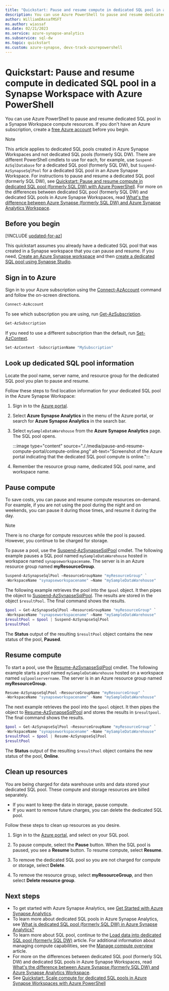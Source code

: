 ```yaml
---
title: "Quickstart: Pause and resume compute in dedicated SQL pool in a Synapse Workspace with Azure PowerShell"
description: You can use Azure PowerShell to pause and resume dedicated SQL pool compute resources in an Azure Synapse Workspace.
author: WilliamDAssafMSFT
ms.author: wiassaf
ms.date: 02/21/2023
ms.service: azure-synapse-analytics
ms.subservice: sql-dw
ms.topic: quickstart
ms.custom: azure-synapse, devx-track-azurepowershell
---
```


# Quickstart: Pause and resume compute in dedicated SQL pool in a Synapse Workspace with Azure PowerShell

You can use Azure PowerShell to pause and resume dedicated SQL pool in a Synapse Workspace compute resources.
If you don't have an Azure subscription, create a [free Azure account](https://azure.microsoft.com/free/) before you begin.

> [!NOTE]  
> This article applies to dedicated SQL pools created in Azure Synapse Workspaces and not dedicated SQL pools (formerly SQL DW). There are different PowerShell cmdlets to use for each, for example, use `Suspend-AzSqlDatabase` for a dedicated SQL pool (formerly SQL DW), but `Suspend-AzSynapseSqlPool` for a dedicated SQL pool in an Azure Synapse Workspace. For instructions to pause and resume a dedicated SQL pool (formerly SQL DW), see [Quickstart: Pause and resume compute in dedicated SQL pool (formerly SQL DW) with Azure PowerShell](pause-and-resume-compute-powershell.md).
> For more on the differences between dedicated SQL pool (formerly SQL DW) and dedicated SQL pools in Azure Synapse Workspaces, read [What's the difference between Azure Synapse (formerly SQL DW) and Azure Synapse Analytics Workspace](https://techcommunity.microsoft.com/t5/azure-synapse-analytics-blog/what-s-the-difference-between-azure-synapse-formerly-sql-dw-and/ba-p/3597772). 

## Before you begin

[!INCLUDE [updated-for-az](~/reusable-content/ce-skilling/azure/includes/updated-for-az.md)]

This quickstart assumes you already have a dedicated SQL pool that was created in a Synapse workspace that you can pause and resume. If you need, [Create an Azure Synapse workspace](../quickstart-create-workspace.md) and then [create a dedicated SQL pool using Synapse Studio](../quickstart-create-sql-pool-studio.md).

## Sign in to Azure

Sign in to your Azure subscription using the [Connect-AzAccount](/powershell/module/az.accounts/connect-azaccount?toc=/azure/synapse-analytics/sql-data-warehouse/toc.json&bc=/azure/synapse-analytics/sql-data-warehouse/breadcrumb/toc.json) command and follow the on-screen directions.

```powershell
Connect-AzAccount
```

To see which subscription you are using, run [Get-AzSubscription](/powershell/module/az.accounts/get-azsubscription?toc=/azure/synapse-analytics/sql-data-warehouse/toc.json&bc=/azure/synapse-analytics/sql-data-warehouse/breadcrumb/toc.json).

```powershell
Get-AzSubscription
```

If you need to use a different subscription than the default, run [Set-AzContext](/powershell/module/az.accounts/set-azcontext?toc=/azure/synapse-analytics/sql-data-warehouse/toc.json&bc=/azure/synapse-analytics/sql-data-warehouse/breadcrumb/toc.json).

```powershell
Set-AzContext -SubscriptionName "MySubscription"
```

## Look up dedicated SQL pool information

Locate the pool name, server name, and resource group for the dedicated SQL pool you plan to pause and resume.

Follow these steps to find location information for your dedicated SQL pool in the Azure Synapse Workspace:

1. Sign in to the [Azure portal](https://portal.azure.com/).
1. Select **Azure Synapse Analytics** in the menu of the Azure portal, or search for **Azure Synapse Analytics** in the search bar.
1. Select `mySampleDataWarehouse` from the **Azure Synapse Analytics** page. The SQL pool opens.

    :::image type="content" source="././media/pause-and-resume-compute-portal/compute-online.png" alt-text="Screenshot of the Azure portal indicating that the dedicated SQL pool compute is online.":::

1. Remember the resource group name, dedicated SQL pool name, and workspace name. 

## Pause compute

To save costs, you can pause and resume compute resources on-demand. For example, if you are not using the pool during the night and on weekends, you can pause it during those times, and resume it during the day.

> [!NOTE]  
> There is no charge for compute resources while the pool is paused. However, you continue to be charged for storage.

To pause a pool, use the [Suspend-AzSynapseSqlPool](/powershell/module/az.synapse/suspend-azsynapsesqlpool?toc.json&bc=/azure/synapse-analytics/sql-data-warehouse/breadcrumb/toc.json) cmdlet. The following example pauses a SQL pool named `mySampleDataWarehouse` hosted in workspace named `synapseworkspacename`. The server is in an Azure resource group named **myResourceGroup**.

```powershell
Suspend-AzSynapseSqlPool –ResourceGroupName "myResourceGroup" `
-WorkspaceName "synapseworkspacename" –Name "mySampleDataWarehouse"
```

The following example retrieves the pool into the `$pool` object. It then pipes the object to [Suspend-AzSynapseSqlPool](/powershell/module/az.synapse/suspend-azsynapsesqlpool?toc.json&bc=/azure/synapse-analytics/sql-data-warehouse/breadcrumb/toc.json). The results are stored in the object `$resultPool`. The final command shows the results.

```powershell
$pool = Get-AzSynapseSqlPool –ResourceGroupName "myResourceGroup" `
-WorkspaceName "synapseworkspacename" –Name "mySampleDataWarehouse"
$resultPool = $pool | Suspend-AzSynapseSqlPool
$resultPool
```

The **Status** output of the resulting `$resultPool` object contains the new status of the pool, **Paused**.

## Resume compute

To start a pool, use the [Resume-AzSynapseSqlPool](/powershell/module/az.synapse/resume-AzSynapseSqlPool?toc.json&bc=/azure/synapse-analytics/sql-data-warehouse/breadcrumb/toc.json) cmdlet. The following example starts a pool named `mySampleDataWarehouse` hosted on a workspace named `sqlpoolservername`. The server is in an Azure resource group named **myResourceGroup**.

```powershell
Resume-AzSynapseSqlPool –ResourceGroupName "myResourceGroup" `
-WorkspaceName "synapseworkspacename" -Name "mySampleDataWarehouse"
```

The next example retrieves the pool into the `$pool` object. It then pipes the object to [Resume-AzSynapseSqlPool](/powershell/module/az.synapse/resume-AzSynapseSqlPool?toc=/azure/synapse-analytics/sql-data-warehouse/toc.json&bc=/azure/synapse-analytics/sql-data-warehouse/breadcrumb/toc.json) and stores the results in `$resultpool`. The final command shows the results.

```powershell
$pool = Get-AzSynapseSqlPool –ResourceGroupName "myResourceGroup" `
-WorkspaceName "synapseworkspacename" –Name "mySampleDataWarehouse"
$resultPool = $pool | Resume-AzSynapseSqlPool
$resultPool
```

The **Status** output of the resulting `$resultPool` object contains the new status of the pool, **Online**.

## Clean up resources

You are being charged for data warehouse units and data stored your dedicated SQL pool. These compute and storage resources are billed separately.

- If you want to keep the data in storage, pause compute.
- If you want to remove future charges, you can delete the dedicated SQL pool.

Follow these steps to clean up resources as you desire.

1. Sign in to the [Azure portal](https://portal.azure.com), and select on your SQL pool.

1. To pause compute, select the **Pause** button. When the SQL pool is paused, you see a **Resume** button.  To resume compute, select **Resume**.

1. To remove the dedicated SQL pool so you are not charged for compute or storage, select **Delete**.

1. To remove the resource group, select **myResourceGroup**, and then select **Delete resource group**.

## Next steps

- To get started with Azure Synapse Analytics, see [Get Started with Azure Synapse Analytics](../get-started.md).
- To learn more about dedicated SQL pools in Azure Synapse Analytics, see [What is dedicated SQL pool (formerly SQL DW) in Azure Synapse Analytics?](sql-data-warehouse-overview-what-is.md)
- To learn more about SQL pool, continue to the [Load data into dedicated SQL pool (formerly SQL DW)](./load-data-from-azure-blob-storage-using-copy.md) article. For additional information about managing compute capabilities, see the [Manage compute overview](sql-data-warehouse-manage-compute-overview.md) article.
- For more on the differences between dedicated SQL pool (formerly SQL DW) and dedicated SQL pools in Azure Synapse Workspaces, read [What's the difference between Azure Synapse (formerly SQL DW) and Azure Synapse Analytics Workspace](https://techcommunity.microsoft.com/t5/azure-synapse-analytics-blog/what-s-the-difference-between-azure-synapse-formerly-sql-dw-and/ba-p/3597772).
- See [Quickstart: Scale compute for dedicated SQL pools in Azure Synapse Workspaces with Azure PowerShell](quickstart-scale-compute-workspace-powershell.md)
